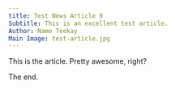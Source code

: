 ```yaml
---
title: Test News Article 9
Subtitle: This is an excellent test article.
Author: Name Teekay
Main Image: test-article.jpg
---
```


This is the article. Pretty awesome, right?

The end.
